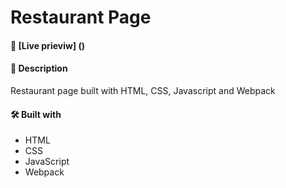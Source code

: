 # Restaurant Page

#### 🧪 [Live prieviw] ()

#### 📝 Description
Restaurant page built with HTML, CSS, Javascript and Webpack

#### 🛠️ Built with
 * HTML
 * CSS
 * JavaScript
 * Webpack
